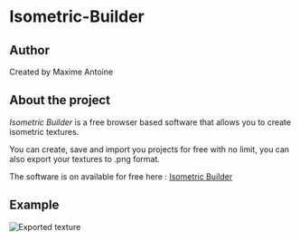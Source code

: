 # Isometric-Builder
## Author
Created by Maxime Antoine
## About the project
*Isometric Builder* is a free browser based software that allows you to create isometric textures.

You can create, save and import you projects for free with no limit, you can also export your textures to .png format.

The software is on available for free here :
[Isometric Builder](https://www.maxime-antoine.fr/projects/isoBuilder/)

## Example
![Exported texture](https://www.maxime-antoine.fr/content/isoBuilder-1.png)
